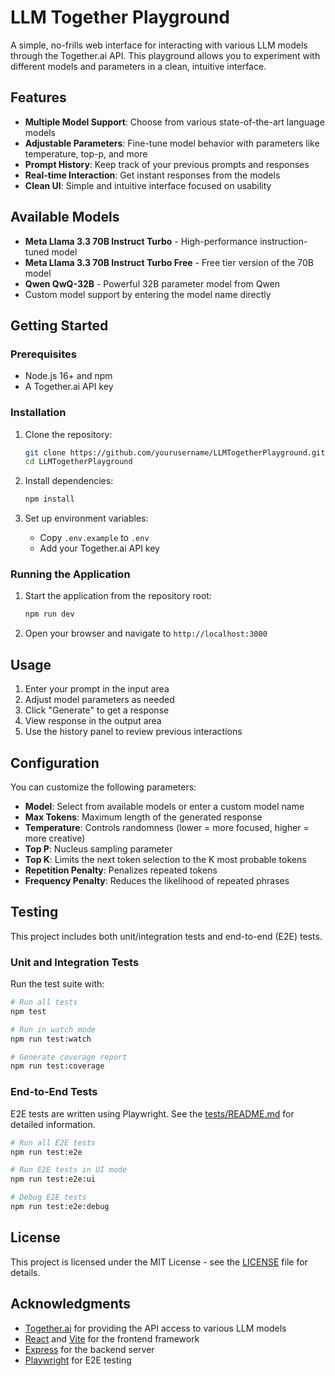 # LLM Together Playground

A simple, no-frills web interface for interacting with various LLM models through the Together.ai API. This playground allows you to experiment with different models and parameters in a clean, intuitive interface.

## Features

- **Multiple Model Support**: Choose from various state-of-the-art language models
- **Adjustable Parameters**: Fine-tune model behavior with parameters like temperature, top-p, and more
- **Prompt History**: Keep track of your previous prompts and responses
- **Real-time Interaction**: Get instant responses from the models
- **Clean UI**: Simple and intuitive interface focused on usability

## Available Models

- **Meta Llama 3.3 70B Instruct Turbo** - High-performance instruction-tuned model
- **Meta Llama 3.3 70B Instruct Turbo Free** - Free tier version of the 70B model
- **Qwen QwQ-32B** - Powerful 32B parameter model from Qwen
- Custom model support by entering the model name directly

## Getting Started

### Prerequisites

- Node.js 16+ and npm
- A Together.ai API key

### Installation

1. Clone the repository:
   ```bash
   git clone https://github.com/yourusername/LLMTogetherPlayground.git
   cd LLMTogetherPlayground
   ```

2. Install dependencies:
   ```bash
   npm install
   ```

3. Set up environment variables:
   - Copy `.env.example` to `.env`
   - Add your Together.ai API key

### Running the Application

1. Start the application from the repository root:
   ```bash
   npm run dev
   ```

2. Open your browser and navigate to `http://localhost:3000`

## Usage

1. Enter your prompt in the input area
2. Adjust model parameters as needed
3. Click "Generate" to get a response
4. View response in the output area
5. Use the history panel to review previous interactions

## Configuration

You can customize the following parameters:

- **Model**: Select from available models or enter a custom model name
- **Max Tokens**: Maximum length of the generated response
- **Temperature**: Controls randomness (lower = more focused, higher = more creative)
- **Top P**: Nucleus sampling parameter
- **Top K**: Limits the next token selection to the K most probable tokens
- **Repetition Penalty**: Penalizes repeated tokens
- **Frequency Penalty**: Reduces the likelihood of repeated phrases

## Testing

This project includes both unit/integration tests and end-to-end (E2E) tests.

### Unit and Integration Tests

Run the test suite with:

```bash
# Run all tests
npm test

# Run in watch mode
npm run test:watch

# Generate coverage report
npm run test:coverage
```

### End-to-End Tests

E2E tests are written using Playwright. See the [tests/README.md](tests/README.md) for detailed information.

```bash
# Run all E2E tests
npm run test:e2e

# Run E2E tests in UI mode
npm run test:e2e:ui

# Debug E2E tests
npm run test:e2e:debug
```

## License

This project is licensed under the MIT License - see the [LICENSE](LICENSE) file for details.

## Acknowledgments

- [Together.ai](https://together.ai) for providing the API access to various LLM models
- [React](https://reactjs.org/) and [Vite](https://vitejs.dev/) for the frontend framework
- [Express](https://expressjs.com/) for the backend server
- [Playwright](https://playwright.dev/) for E2E testing
